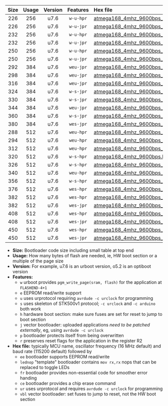 |Size|Usage|Version|Features|Hex file|
|:-:|:-:|:-:|:-:|:--|
|226|256|u7.6|`w-u-hpr`|[atmega168_4mhz_9600bps_ur.hex](https://raw.githubusercontent.com/stefanrueger/urboot/main/bootloaders/atmega168/fcpu_4mhz/9600_bps/atmega168_4mhz_9600bps_ur.hex)|
|226|256|u7.6|`w-u-jpr`|[atmega168_4mhz_9600bps_ur_vbl.hex](https://raw.githubusercontent.com/stefanrueger/urboot/main/bootloaders/atmega168/fcpu_4mhz/9600_bps/atmega168_4mhz_9600bps_ur_vbl.hex)|
|232|256|u7.6|`w-u-hpr`|[atmega168_4mhz_9600bps_lednop_ur.hex](https://raw.githubusercontent.com/stefanrueger/urboot/main/bootloaders/atmega168/fcpu_4mhz/9600_bps/atmega168_4mhz_9600bps_lednop_ur.hex)|
|232|256|u7.6|`w-u-jpr`|[atmega168_4mhz_9600bps_lednop_ur_vbl.hex](https://raw.githubusercontent.com/stefanrueger/urboot/main/bootloaders/atmega168/fcpu_4mhz/9600_bps/atmega168_4mhz_9600bps_lednop_ur_vbl.hex)|
|250|256|u7.6|`w-u-hpr`|[atmega168_4mhz_9600bps_lednop_fr_ur.hex](https://raw.githubusercontent.com/stefanrueger/urboot/main/bootloaders/atmega168/fcpu_4mhz/9600_bps/atmega168_4mhz_9600bps_lednop_fr_ur.hex)|
|250|256|u7.6|`w-u-jpr`|[atmega168_4mhz_9600bps_lednop_fr_ur_vbl.hex](https://raw.githubusercontent.com/stefanrueger/urboot/main/bootloaders/atmega168/fcpu_4mhz/9600_bps/atmega168_4mhz_9600bps_lednop_fr_ur_vbl.hex)|
|292|384|u7.6|`weu-jpr`|[atmega168_4mhz_9600bps_ee_ur_vbl.hex](https://raw.githubusercontent.com/stefanrueger/urboot/main/bootloaders/atmega168/fcpu_4mhz/9600_bps/atmega168_4mhz_9600bps_ee_ur_vbl.hex)|
|298|384|u7.6|`weu-jpr`|[atmega168_4mhz_9600bps_ee_lednop_ur_vbl.hex](https://raw.githubusercontent.com/stefanrueger/urboot/main/bootloaders/atmega168/fcpu_4mhz/9600_bps/atmega168_4mhz_9600bps_ee_lednop_ur_vbl.hex)|
|316|384|u7.6|`weu-jpr`|[atmega168_4mhz_9600bps_ee_lednop_fr_ur_vbl.hex](https://raw.githubusercontent.com/stefanrueger/urboot/main/bootloaders/atmega168/fcpu_4mhz/9600_bps/atmega168_4mhz_9600bps_ee_lednop_fr_ur_vbl.hex)|
|324|384|u7.6|`w-s-jpr`|[atmega168_4mhz_9600bps_vbl.hex](https://raw.githubusercontent.com/stefanrueger/urboot/main/bootloaders/atmega168/fcpu_4mhz/9600_bps/atmega168_4mhz_9600bps_vbl.hex)|
|330|384|u7.6|`w-s-jpr`|[atmega168_4mhz_9600bps_lednop_vbl.hex](https://raw.githubusercontent.com/stefanrueger/urboot/main/bootloaders/atmega168/fcpu_4mhz/9600_bps/atmega168_4mhz_9600bps_lednop_vbl.hex)|
|344|384|u7.6|`weu-jpr`|[atmega168_4mhz_9600bps_ee_lednop_fr_ce_ur_vbl.hex](https://raw.githubusercontent.com/stefanrueger/urboot/main/bootloaders/atmega168/fcpu_4mhz/9600_bps/atmega168_4mhz_9600bps_ee_lednop_fr_ce_ur_vbl.hex)|
|360|384|u7.6|`w-s-jpr`|[atmega168_4mhz_9600bps_lednop_fr_vbl.hex](https://raw.githubusercontent.com/stefanrueger/urboot/main/bootloaders/atmega168/fcpu_4mhz/9600_bps/atmega168_4mhz_9600bps_lednop_fr_vbl.hex)|
|380|384|u7.6|`wes-jpr`|[atmega168_4mhz_9600bps_ee_vbl.hex](https://raw.githubusercontent.com/stefanrueger/urboot/main/bootloaders/atmega168/fcpu_4mhz/9600_bps/atmega168_4mhz_9600bps_ee_vbl.hex)|
|288|512|u7.6|`weu-hpr`|[atmega168_4mhz_9600bps_ee_ur.hex](https://raw.githubusercontent.com/stefanrueger/urboot/main/bootloaders/atmega168/fcpu_4mhz/9600_bps/atmega168_4mhz_9600bps_ee_ur.hex)|
|294|512|u7.6|`weu-hpr`|[atmega168_4mhz_9600bps_ee_lednop_ur.hex](https://raw.githubusercontent.com/stefanrueger/urboot/main/bootloaders/atmega168/fcpu_4mhz/9600_bps/atmega168_4mhz_9600bps_ee_lednop_ur.hex)|
|312|512|u7.6|`weu-hpr`|[atmega168_4mhz_9600bps_ee_lednop_fr_ur.hex](https://raw.githubusercontent.com/stefanrueger/urboot/main/bootloaders/atmega168/fcpu_4mhz/9600_bps/atmega168_4mhz_9600bps_ee_lednop_fr_ur.hex)|
|320|512|u7.6|`w-s-hpr`|[atmega168_4mhz_9600bps.hex](https://raw.githubusercontent.com/stefanrueger/urboot/main/bootloaders/atmega168/fcpu_4mhz/9600_bps/atmega168_4mhz_9600bps.hex)|
|326|512|u7.6|`w-s-hpr`|[atmega168_4mhz_9600bps_lednop.hex](https://raw.githubusercontent.com/stefanrueger/urboot/main/bootloaders/atmega168/fcpu_4mhz/9600_bps/atmega168_4mhz_9600bps_lednop.hex)|
|340|512|u7.6|`weu-hpr`|[atmega168_4mhz_9600bps_ee_lednop_fr_ce_ur.hex](https://raw.githubusercontent.com/stefanrueger/urboot/main/bootloaders/atmega168/fcpu_4mhz/9600_bps/atmega168_4mhz_9600bps_ee_lednop_fr_ce_ur.hex)|
|356|512|u7.6|`w-s-hpr`|[atmega168_4mhz_9600bps_lednop_fr.hex](https://raw.githubusercontent.com/stefanrueger/urboot/main/bootloaders/atmega168/fcpu_4mhz/9600_bps/atmega168_4mhz_9600bps_lednop_fr.hex)|
|376|512|u7.6|`wes-hpr`|[atmega168_4mhz_9600bps_ee.hex](https://raw.githubusercontent.com/stefanrueger/urboot/main/bootloaders/atmega168/fcpu_4mhz/9600_bps/atmega168_4mhz_9600bps_ee.hex)|
|382|512|u7.6|`wes-hpr`|[atmega168_4mhz_9600bps_ee_lednop.hex](https://raw.githubusercontent.com/stefanrueger/urboot/main/bootloaders/atmega168/fcpu_4mhz/9600_bps/atmega168_4mhz_9600bps_ee_lednop.hex)|
|382|512|u7.6|`wes-jpr`|[atmega168_4mhz_9600bps_ee_lednop_vbl.hex](https://raw.githubusercontent.com/stefanrueger/urboot/main/bootloaders/atmega168/fcpu_4mhz/9600_bps/atmega168_4mhz_9600bps_ee_lednop_vbl.hex)|
|408|512|u7.6|`wes-hpr`|[atmega168_4mhz_9600bps_ee_lednop_fr.hex](https://raw.githubusercontent.com/stefanrueger/urboot/main/bootloaders/atmega168/fcpu_4mhz/9600_bps/atmega168_4mhz_9600bps_ee_lednop_fr.hex)|
|408|512|u7.6|`wes-jpr`|[atmega168_4mhz_9600bps_ee_lednop_fr_vbl.hex](https://raw.githubusercontent.com/stefanrueger/urboot/main/bootloaders/atmega168/fcpu_4mhz/9600_bps/atmega168_4mhz_9600bps_ee_lednop_fr_vbl.hex)|
|450|512|u7.6|`wes-hpr`|[atmega168_4mhz_9600bps_ee_lednop_fr_ce.hex](https://raw.githubusercontent.com/stefanrueger/urboot/main/bootloaders/atmega168/fcpu_4mhz/9600_bps/atmega168_4mhz_9600bps_ee_lednop_fr_ce.hex)|
|450|512|u7.6|`wes-jpr`|[atmega168_4mhz_9600bps_ee_lednop_fr_ce_vbl.hex](https://raw.githubusercontent.com/stefanrueger/urboot/main/bootloaders/atmega168/fcpu_4mhz/9600_bps/atmega168_4mhz_9600bps_ee_lednop_fr_ce_vbl.hex)|

- **Size:** Bootloader code size including small table at top end
- **Usage:** How many bytes of flash are needed, ie, HW boot section or a multiple of the page size
- **Version:** For example, u7.6 is an urboot version, o5.2 is an optiboot version
- **Features:**
  + `w` urboot provides `pgm_write_page(sram, flash)` for the application at `FLASHEND-4+1`
  + `e` EEPROM read/write support
  + `u` uses urprotocol requiring `avrdude -c urclock` for programming
  + `s` uses skeleton of STK500v1 protocol; `-c urclock` and `-c arduino` both work
  + `h` hardware boot section: make sure fuses are set for reset to jump to boot section
  + `j` vector bootloader: uploaded applications *need to be patched externally*, eg, using `avrdude -c urclock`
  + `p` bootloader protects itself from being overwritten
  + `r` preserves reset flags for the application in the register R2
- **Hex file:** typically MCU name, oscillator frequency (16 MHz default) and baud rate (115200 default) followed by
  + `ee` bootloader supports EEPROM read/write
  + `lednop` "template" bootloader contains `mov rx,rx` nops that can be replaced to toggle LEDs
  + `fr` bootloader provides non-essential code for smoother error handing
  + `ce` bootloader provides a chip erase command
  + `ur` uses urprotocol and requires `avrdude -c urclock` for programming
  + `vbl` vector bootloader: set fuses to jump to reset, not the HW boot section
